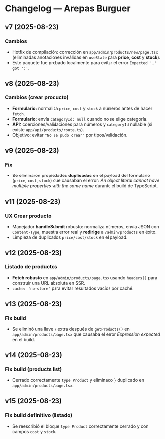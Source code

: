 # Changelog — Arepas Burguer

## v7 (2025-08-23)
### Cambios
- Hotfix de compilación: corrección en `app/admin/products/new/page.tsx` (eliminadas anotaciones inválidas en `useState` para **price**, **cost** y **stock**).
- Este paquete fue probado localmente para evitar el error `Expected ',' got ':'`.

## v8 (2025-08-23)
### Cambios (crear producto)
- **Formulario:** normaliza `price`, `cost` y `stock` a números antes de hacer `fetch`.
- **Formulario:** envía `categoryId: null` cuando no se elige categoría.
- **API:** coerciones/validaciones para números y `categoryId` nullable (si existe `app/api/products/route.ts`).
- Objetivo: evitar `"No se pudo crear"` por tipos/validación.

## v9 (2025-08-23)
### Fix
- Se eliminaron propiedades **duplicadas** en el payload del formulario (`price`, `cost`, `stock`) que causaban el error: *An object literal cannot have multiple properties with the same name* durante el build de TypeScript.

## v11 (2025-08-23)
### UX Crear producto
- Manejador **handleSubmit** robusto: normaliza números, envía JSON con `Content-Type`, muestra error real y **redirige** a `/admin/products` en éxito.
- Limpieza de duplicados `price/cost/stock` en el payload.

## v12 (2025-08-23)
### Listado de productos
- **Fetch robusto** en `app/admin/products/page.tsx` usando `headers()` para construir una URL absoluta en SSR.
- `cache: 'no-store'` para evitar resultados vacíos por caché.

## v13 (2025-08-23)
### Fix build
- Se eliminó una llave `}` extra después de `getProducts()` en `app/admin/products/page.tsx` que causaba el error *Expression expected* en el build.

## v14 (2025-08-23)
### Fix build (products list)
- Cerrado correctamente `type Product` y eliminado `}` duplicado en `app/admin/products/page.tsx`.

## v15 (2025-08-23)
### Fix build definitivo (listado)
- Se reescribió el bloque `type Product` correctamente cerrado y con campos `cost` y `stock`.
